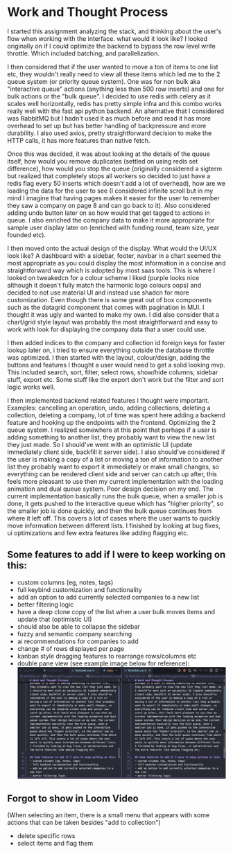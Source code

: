 # Work and Thought Process

I started this assignment analyzing the stack, and thinking about the user's flow when working with the interface. what would it look like? I looked originally on if I could optimize the backend to bypass the row level write throttle. Which included batching, and parallelization. 

I then considered that if the user wanted to move a ton of items to one list etc, they wouldn't really need to view all these items which led me to the 2 queue system (or priority queue system). One was for non bulk aka "interactive queue" actions (anything less than 500 row inserts) and one for bulk actions or the "bulk queue". I decided to use redis with celery as it scales well horizontally, redis has pretty simple infra and this combo works really well with the fast api python backend. An alternative that I considered was RabbitMQ but I hadn't used it as much before and read it has more overhead to set up but has better handling of backpressure and more durability. I also used axios, pretty straightforward decision to make the HTTP calls, it has more features than native fetch.

Once this was decided, it was about looking at the details of the queue itself, how would you remove duplicates (settled on using redis set difference), how would you stop the queue (originally considered a sigterm but realized that completely stops all workers so decided to just have a redis flag every 50 inserts which doesn't add a lot of overhead), how are we loading the data for the user to see (I considered infinite scroll but in my mind I imagine that having pages makes it easier for the user to remember they saw a company on page 8 and can go back to it). Also considered adding undo button later on so how would that get tagged to actions in queue. I also enriched the company data to make it more appropriate for sample user display later on (enriched with funding round, team size, year founded etc). 

I then moved onto the actual design of the display. What would the UI/UX look like? A dashboard with a sidebar, footer, navbar in a chart seemed the most appropriate as you could display the most information in a concise and straightforward way which is adopted by most saas tools. This is where I looked on tweakedcn for a colour scheme I liked (purple looks nice although it doesn't fully match the harmonic logo colours oops) and decided to not use material UI and instead use shadcn for more customization. Even though there is some great out of box components such as the datagrid component that comes with pagination in MUI. I thought it was ugly and wanted to make my own. I did also consider that a chart/grid style layout was probably the most straightforward and easy to work with look for displaying the company data that a user could use. 

I then added indices to the company and collection id foreign keys for faster lookup later on, i tried to ensure everything outside the database throttle was optimized. I then started with the layout, colour/design, adding the buttons and features I thought a user would need to get a solid looking mvp. This included search, sort, filter, select rows, show/hide columns, sidebar stuff, export etc. Some stuff like the export don't work but the filter and sort logic works well. 

I then implemented backend related features I thought were important. Examples: cancelling an operation, undo, adding collections, deleting a collection, deleting a company, lot of time was spent here adding a backend feature and hooking up the endpoints with the frontend. Optimizing the 2 queue system. I realized somewhere at this point that perhaps if a user is adding something to another list, they probably want to view the new list they just made. So I should've went with an optimistic UI (update immediately client side, backfill it server side). I also should've considered if the user is making a copy of a list or moving a ton of information to another list they probably want to export it immediately or make small changes, so everything can be rendered client side and server can catch up after, this feels more pleasant to use then my current implementation with the loading animation and dual queue system. Poor design decision on my end. The current implementation basically runs the bulk queue, when a smaller job is done, it gets pushed to the interactive queue which has "higher priority", so the smaller job is done quickly, and then the bulk queue continues from where it left off. This covers a lot of cases where the user wants to quickly move information between different lists. I finished by looking at bug fixes, ui optimizations and few extra features like adding flagging etc.

## Some features to add if I were to keep working on this:
- custom columns (eg, notes, tags)
- full keybind customization and functionality
- add an option to add currently selected companies to a new list
- better filtering logic
- have a deep clone copy of the list when a user bulk moves items and update that (optimistic UI)
- should also be able to collapse the sidebar
- fuzzy and semantic company searching
- ai recommendations for companies to add
- change # of rows displayed per page
- kanban style dragging features to rearrange rows/columns etc
- double pane view (see example image below for reference):
![dual pane view](frontend/public/dualpane.png)


## Forgot to show in Loom Video
(When selecting an item, there is a small menu that appears with some actions that can be taken besides "add to collection")
- delete specific rows
- select items and flag them